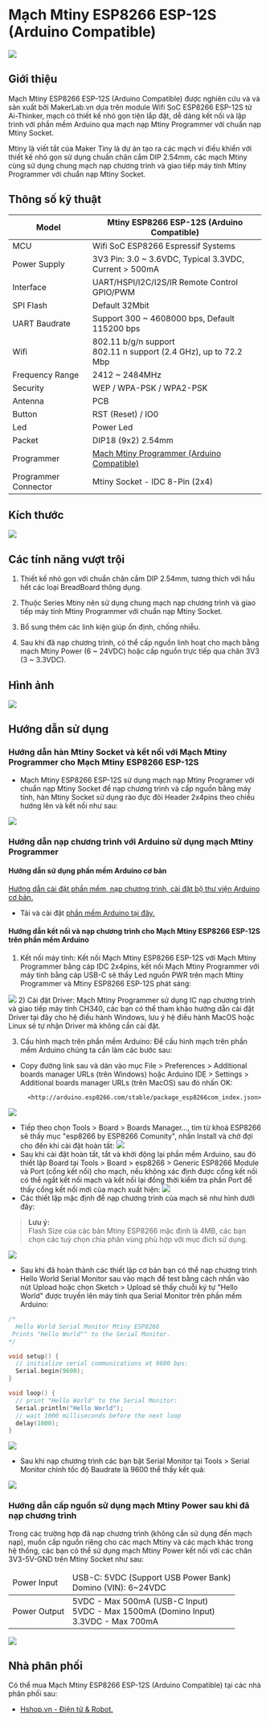 # Mạch Mtiny ESP8266 ESP-12S (Arduino Compatible)

![](/image/12s_01.jpg)

## Giới thiệu

Mạch Mtiny ESP8266 ESP-12S (Arduino Compatible) được nghiên cứu và và sản xuất bởi MakerLab.vn dựa trên module Wifi SoC ESP8266 ESP-12S từ Ai-Thinker, mạch có thiết kế nhỏ gọn tiện lắp đặt, dễ dàng kết nối và lập trình với phần mềm Arduino qua mạch nạp Mtiny Programmer với chuẩn nạp Mtiny Socket.

Mtiny là viết tắt của Maker Tiny là dự án tạo ra các mạch vi điều khiển với thiết kế nhỏ gọn sử dụng chuẩn chân cắm DIP 2.54mm, các mạch Mtiny cùng sử dụng chung mạch nạp chương trình và giao tiếp máy tính Mtiny Programmer với chuẩn nạp Mtiny Socket.

## Thông số kỹ thuật

<table><thead>
  <tr>
    <th>Model</th>
    <th>Mtiny ESP8266 ESP-12S (Arduino Compatible)</th>
  </tr></thead>
<tbody>
  <tr>
    <td>MCU</td>
    <td>Wifi SoC ESP8266 Espressif Systems</td>
  </tr>
  <tr>
    <td>Power Supply</td>
    <td>3V3 Pin: 3.0 ~ 3.6VDC, Typical 3.3VDC, Current &gt; 500mA</td>
  </tr>
  <tr>
    <td>Interface</td>
    <td>UART/HSPI/I2C/I2S/IR Remote Control GPIO/PWM</td>
  </tr>
  <tr>
    <td>SPI Flash</td>
    <td>Default 32Mbit</td>
  </tr>
  <tr>
    <td>UART Baudrate</td>
    <td>Support 300 ~ 4608000 bps, Default 115200 bps</td>
  </tr>
  <tr>
    <td>Wifi</td>
    <td>802.11 b/g/n support<br>802.11 n support (2.4 GHz), up to 72.2 Mbp</td>
  </tr>
  <tr>
    <td>Frequency Range</td>
    <td>2412 ~ 2484MHz</td>
  </tr>
  <tr>
    <td>Security</td>
    <td>WEP / WPA-PSK / WPA2-PSK</td>
  </tr>
  <tr>
    <td>Antenna</td>
    <td>PCB</td>
  </tr>
  <tr>
    <td>Button</td>
    <td>RST (Reset) / IO0</td>
  </tr>
  <tr>
    <td>Led</td>
    <td>Power Led</td>
  </tr>
  <tr>
    <td>Packet</td>
    <td>DIP18 (9x2) 2.54mm</td>
  </tr>
  <tr>
    <td>Programmer</td>
    <td><a href="https://makerlab.vn/mtprogrammer">Mạch Mtiny Programmer (Arduino Compatible)</a></td>
  </tr>
  <tr>
    <td>Programmer Connector</td>
    <td>Mtiny Socket - IDC 8-Pin (2x4)</td>
  </tr>
</tbody></table>

## Kích thước

![](/image/12s_02.jpg)

## Các tính năng vượt trội

1) Thiết kế nhỏ gọn với chuẩn chân cắm DIP 2.54mm, tương thích với hầu hết các loại BreadBoard thông dụng.

2) Thuộc Series Mtiny nên sử dụng chung mạch nạp chương trình và giao tiếp máy tính Mtiny Programmer với chuẩn nạp Mtiny Socket.

3) Bổ sung thêm các linh kiện giúp ổn định, chống nhiễu.

4) Sau khi đã nạp chương trình, có thể cấp nguồn linh hoạt cho mạch bằng mạch Mtiny Power (6 \~ 24VDC) hoặc cấp nguồn trực tiếp qua chân 3V3 (3 \~ 3.3VDC).

## Hình ảnh

![](/image/12s_03.jpg)

## Hướng dẫn sử dụng

### Hướng dẫn hàn Mtiny Socket và kết nối với Mạch Mtiny Programmer cho Mạch Mtiny ESP8266 ESP-12S

- Mạch Mtiny ESP8266 ESP-12S sử dụng mạch nạp Mtiny Programer với chuẩn nạp Mtiny Socket để nạp chương trình và cấp nguồn bằng máy tính, hàn Mtiny Socket sử dụng rào đực đôi Header 2x4pins theo chiều hướng lên và kết nối như sau:

![](/image/12s_04.jpg)

### Hướng dẫn nạp chương trình với Arduino sử dụng mạch Mtiny Programmer

#### Hướng dẫn sử dụng phần mềm Arduino cơ bản

[Hướng dẫn cài đặt phần mềm, nạp chương trình, cài đặt bộ thư viện Arduino cơ bản.](https://github.com/makerlabvn/Arduino-Vietduino)

- Tải và cài đặt [phần mềm Arduino tại đây.](https://www.arduino.cc/en/software)

#### Hướng dẫn kết nối và nạp chương trình cho Mạch Mtiny ESP8266 ESP-12S trên phần mềm Arduino

1) Kết nối máy tính: Kết nối Mạch Mtiny ESP8266 ESP-12S với Mạch Mtiny Programmer bằng cáp IDC 2x4pins, kết nối Mạch Mtiny Programmer với máy tính bằng cáp USB-C sẽ thấy Led nguồn PWR trên mạch Mtiny Programmer và Mtiny ESP8266 ESP-12S phát sáng:

![](/image/12s_05.jpg)
2) Cài đặt Driver: Mạch Mtiny Programmer sử dụng IC nạp chương trình và giao tiếp máy tính CH340, các bạn có thể tham khảo hướng dẫn cài đặt Driver tại đây cho hệ điều hành Windows, lưu ý hệ điều hành MacOS hoặc Linux sẽ tự nhận Driver mà không cần cài đặt.

3) Cấu hình mạch trên phần mềm Arduino: Để cấu hình mạch trên phần mềm Arduino chúng ta cần làm các bước sau:

- Copy đường link sau và dán vào mục File > Preferences > Additional boards manager URLs (trên Windows) hoặc Arduino IDE > Settings > Additional boards manager URLs (trên MacOS) sau đó nhấn OK:  

        <http://arduino.esp8266.com/stable/package_esp8266com_index.json>

![](/image/12s_06.png)

- Tiếp theo chọn Tools > Board > Boards Manager..., tìm từ khoá ESP8266 sẽ thấy mục "esp8266 by ESP8266 Comunity", nhấn Install và chờ đợi cho đến khi cài đặt hoàn tất:
![](/image/12s_07.png)
- Sau khi cài đặt hoàn tất, tắt và khởi động lại phần mềm Arduino, sau đó thiết lập Board tại Tools > Board > esp8266 > Generic ESP8266 Module và Port (cổng kết nối) cho mạch, nếu không xác định được cổng kết nối có thể ngắt kết nối mạch và kết nối lại đồng thời kiểm tra phần Port để thấy cổng kết nối mới của mạch xuất hiện:
![](/image/12s_08.png)
- Các thiết lập mặc định để nạp chương trình của mạch sẽ như hình dưới đây:

> **Lưu ý:**  
Flash Size của các bản Mtiny ESP8266 mặc định là 4MB, các bạn chọn các tuỳ chọn chia phân vùng phù hợp với mục đích sử dụng.

![](/image/12s_09.png)

- Sau khi đã hoàn thành các thiết lập cơ bản bạn có thể nạp chương trình Hello World Serial Monitor sau vào mạch để test bằng cách nhấn vào nút Upload hoặc chọn Sketch > Upload sẽ thấy chuỗi ký tự "Hello World" được truyền lên máy tính qua Serial Monitor trên phần mềm Arduino:

```ino
/*
  Hello World Serial Monitor Mtiny ESP8266
 Prints "Hello World"" to the Serial Monitor.
*/

void setup() {
  // initialize serial communications at 9600 bps:
  Serial.begin(9600);
}

void loop() {
  // print "Hello World" to the Serial Monitor:
  Serial.println("Hello World");
  // wait 1000 milliseconds before the next loop
  delay(1000);
}
```

![](/image/12s_10.png)

- Sau khi nạp chương trình các bạn bật Serial Monitor tại Tools > Serial Monitor chỉnh tốc độ Baudrate là 9600 thể thấy kết quả:

![](/image/12s_11.png)


### Hướng dẫn cấp nguồn sử dụng mạch Mtiny Power sau khi đã nạp chương trình

Trong các trường hợp đã nạp chương trình (không cần sử dụng đến mạch nạp), muốn cấp nguồn riêng cho các mạch Mtiny và các mạch khác trong hệ thống, các bạn có thể sử dụng mạch Mtiny Power kết nối với các chân 3V3-5V-GND trên Mtiny Socket như sau:

<table><thead>
  <tr>
    <td>Power Input</td>
    <td>USB-C: 5VDC (Support USB Power Bank)<br>Domino (VIN): 6~24VDC</td>
  </tr></thead>
<tbody>
  <tr>
    <td>Power Output</td>
    <td>5VDC - Max 500mA (USB-C Input)<br>5VDC - Max 1500mA (Domino Input)<br>3.3VDC - Max 700mA</td>
  </tr>
</tbody>
</table>

![](/image/mtiny_esp07s_12.jpg)

## Nhà phân phối

Có thể mua Mạch Mtiny ESP8266 ESP-12S (Arduino Compatible) tại các nhà phân phối sau:

- [Hshop.vn - Điện tử & Robot.](https://hshop.vn)
